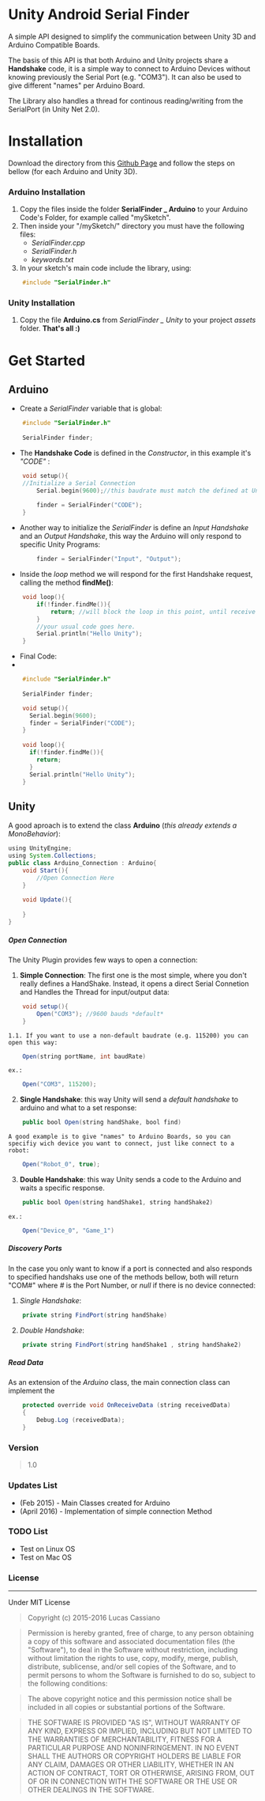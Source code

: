 Unity Android Serial Finder
=================
A simple API designed to simplify the communication between Unity 3D and Arduino Compatible Boards. 

The basis of this API is that both Arduino and Unity projects share a **Handshake** code, it is a simple way to connect to Arduino Devices without knowing previously the Serial Port (e.g. "COM3"). It can also be used to give different "names" per Arduino Board.

The Library also handles a thread for continous reading/writing from the SerialPort (in Unity Net 2.0).

# Installation
Download the directory from this [Github Page](https://github.com/lucascassiano/Unity-Arduino-Serial-Port-Finder/) and follow the steps on bellow (for each Arduino and Unity 3D).


### Arduino Installation
1. Copy the files inside the folder **SerialFinder _ Arduino** to your Arduino Code's Folder, for example called "mySketch".
2. Then inside your "/mySketch/" directory you must have the following files:
   - *SerialFinder.cpp*
   - *SerialFinder.h*
   - *keywords.txt*
3. In your sketch's main code include the library, using:

```c
    #include "SerialFinder.h"
```
    
### Unity Installation
1. Copy the file **Arduino.cs** from *SerialFinder _ Unity* to your project *assets* folder. **That's all :)**

# Get Started
## Arduino
- Create a *SerialFinder* variable that is global:

```c
    #include "SerialFinder.h"
    
    SerialFinder finder;
```
    
- The **Handshake Code** is defined in the *Constructor*, in this example it's *"CODE"* :

```c
    void setup(){
    //Initialize a Serial Connection
        Serial.begin(9600);//this baudrate must match the defined at Unity's Plugin.
        
        finder = SerialFinder("CODE");
    }
```
    
- Another way to initialize the *SerialFinder* is define an *Input Handshake* and an *Output Handshake*, this way the Arduino will only respond to specific Unity Programs: 

```c
        finder = SerialFinder("Input", "Output");
```
    
- Inside the *loop* method we will respond for the first Handshake request, calling the method **findMe()**:

```c
    void loop(){
        if(!finder.findMe()){
            return; //will block the loop in this point, until receive a proper handshake
        }
        //your usual code goes here.
        Serial.println("Hello Unity");
    }
```
    
- Final Code:
- 
```c
    #include "SerialFinder.h"
    
    SerialFinder finder;

    void setup(){
      Serial.begin(9600);
      finder = SerialFinder("CODE");
    }
    
    void loop(){
      if(!finder.findMe()){
        return;
      }
      Serial.println("Hello Unity");
    }
```
    
## Unity
A good aproach is to extend the class **Arduino** (*this already extends a MonoBehavior*):

```java
using UnityEngine;
using System.Collections;
public class Arduino_Connection : Arduino{
    void Start(){
        //Open Connection Here
    }
    
    void Update(){
    
    }
}
```

##### Open Connection
The Unity Plugin provides few ways to open a connection:
1. **Simple Connection**: The first one is the most simple, where you don't really defines a HandShake. Instead, it opens a direct Serial Connetion and Handles the Thread for input/output data:

```java
    void setup(){
        Open("COM3"); //9600 bauds *default* 
    }
```
    
    1.1. If you want to use a non-default baudrate (e.g. 115200) you can open this way:
    
```java
    Open(string portName, int baudRate)
```
    
    ex.:
    
```java
    Open("COM3", 115200);
```
    
2. **Single Handshake**: this way Unity will send a *default handshake* to arduino and what to a set response:

```java
    public bool Open(string handShake, bool find)
```
    
    A good example is to give "names" to Arduino Boards, so you can specifiy wich device you want to connect, just like connect to a robot:
    
```java
    Open("Robot_0", true);
```
    
3. **Double Handshake**: this way Unity sends a code to the Arduino and waits a specific response.

```java
    public bool Open(string handShake1, string handShake2)
```
    
    ex.:
    
```java
    Open("Device_0", "Game_1")
```

##### Discovery Ports
In the case you only want to know if a port is connected and also responds to specified handshaks use one of the methods bellow, both will return "COM#" where *#* is the Port Number, or *null* if there is no device connected:

1. *Single Handshake*:

```java
	private string FindPort(string handShake)
```
2. *Double Handshake*:
```java
	private string FindPort(string handShake1 , string handShake2)
```

##### Read Data
As an extension of the *Arduino* class, the main connection class can implement the 
```java
	protected override void OnReceiveData (string receivedData)
	{
		Debug.Log (receivedData);
	}
```
### Version
>1.0

### Updates List
* (Feb 2015) - Main Classes created for Arduino
* (April 2016) - Implementation of simple connection Method

### TODO List
* Test on Linux OS
* Test on Mac OS

### License
----
Under MIT License
> Copyright (c) 2015-2016 Lucas Cassiano

> Permission is hereby granted, free of charge, to any person obtaining a copy of this software and associated documentation files (the "Software"), to deal in the Software without restriction, including without limitation the rights to use, copy, modify, merge, publish, distribute, sublicense, and/or sell copies of the Software, and to permit persons to whom the Software is furnished to do so, subject to the following conditions:

>The above copyright notice and this permission notice shall be included in all copies or substantial portions of the Software.

>THE SOFTWARE IS PROVIDED "AS IS", WITHOUT WARRANTY OF ANY KIND, EXPRESS OR IMPLIED, INCLUDING BUT NOT LIMITED TO THE WARRANTIES OF MERCHANTABILITY, FITNESS FOR A PARTICULAR PURPOSE AND NONINFRINGEMENT. IN NO EVENT SHALL THE AUTHORS OR COPYRIGHT HOLDERS BE LIABLE FOR ANY CLAIM, DAMAGES OR OTHER LIABILITY, WHETHER IN AN ACTION OF CONTRACT, TORT OR OTHERWISE, ARISING FROM, OUT OF OR IN CONNECTION WITH THE SOFTWARE OR THE USE OR OTHER DEALINGS IN THE SOFTWARE.


